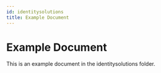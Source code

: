 ```yaml
---
id: identitysolutions
title: Example Document
---
```


# Example Document

This is an example document in the identitysolutions folder.